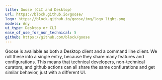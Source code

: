 ```yaml
---
title: Goose (CLI and Desktop)
url: https://block.github.io/goose/
logo: https://block.github.io/goose/img/logo_light.png
models: Any
ui_type: Desktop or CLI
ease_of_use_for_non_technical: 5
github: https://github.com/block/goose
---
```


Goose is available as both a Desktop client and a command line client. We roll these into a single entry, because
they share many features and configurations. This means that technical developers, non-technical curators, and github
actions can all share the same confiurations and get similar behavior, just with a different UI.